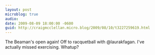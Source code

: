 ```yaml
---
layout: post
microblog: true
audio: 
date: 2009-08-09 18:00:00 -0600
guid: http://craigmcclellan.micro.blog/2009/08/10/t3227259619.html
---
```

The Beaman's open again!  Off to racquetball with @laurakfagan.  I've actually missed exercising.  Whatup?
